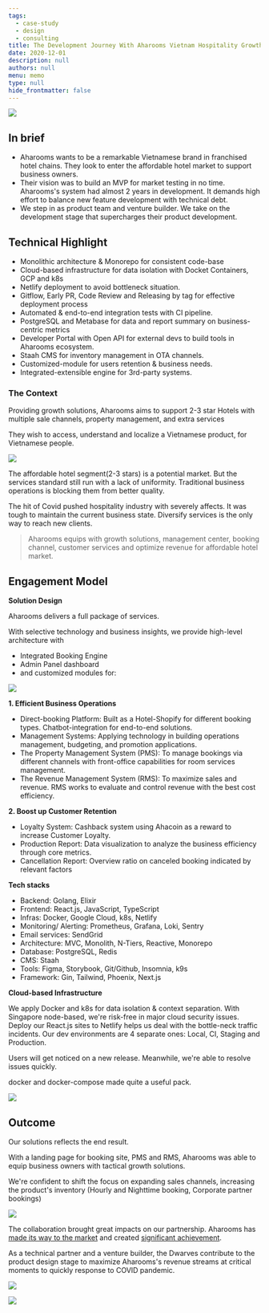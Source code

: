 ```yaml
---
tags: 
  - case-study
  - design
  - consulting
title: The Development Journey With Aharooms Vietnam Hospitality Growth Solutions
date: 2020-12-01
description: null
authors: null
menu: memo
type: null
hide_frontmatter: false
---
```


![](assets/aharoom.png)

## In brief
* Aharooms wants to be a remarkable Vietnamese brand in franchised hotel chains. They look to enter the affordable hotel market to support business owners. 
* Their vision was to build an MVP for market testing in no time. Aharooms's system had almost 2 years in development. It demands high effort to balance new feature development with technical debt.
* We step in as product team and venture builder. We take on the development stage that supercharges their product development.

## Technical Highlight
* Monolithic architecture & Monorepo for consistent code-base
* Cloud-based infrastructure for data isolation with Docket Containers, GCP and k8s
* Netlify deployment to avoid bottleneck situation.
* Gitflow, Early PR, Code Review and Releasing by tag for effective deployment process
* Automated & end-to-end integration tests with CI pipeline.
* PostgreSQL and Metabase for data and report summary on business-centric metrics
* Developer Portal with Open API for external devs to build tools in Aharooms ecosystem.
* Staah CMS for inventory management in OTA channels.
* Customized-module for users retention & business needs.
* Integrated-extensible engine for 3rd-party systems.

### The Context
Providing growth solutions, Aharooms aims to support 2-3 star Hotels with multiple sale channels, property management, and extra services

They wish to access, understand and localize a Vietnamese product, for Vietnamese people.

![](assets/aha-room-web.png)

The affordable hotel segment(2-3 stars) is a potential market. But the services standard still run with  a lack of uniformity. Traditional business operations is blocking them from better quality. 

The hit of Covid pushed hospitality industry with severely affects. It was tough to maintain the current business state. Diversify services is the only way to reach new clients. 

>
> Aharooms equips with growth solutions, management center, booking channel, customer services and optimize revenue for affordable hotel market. 

## Engagement Model
**Solution Design**

Aharooms delivers a full package of services. 

With selective technology and business insights, we provide high-level architecture with 
* Integrated Booking Engine
* Admin Panel dashboard 
* and customized modules for:

![](assets/aha-solu.png)

**1. Efficient Business Operations**

* Direct-booking Platform: Built as a Hotel-Shopify for different booking types. Chatbot-integration for end-to-end solutions.
* Management Systems: Applying technology in building operations management, budgeting, and promotion applications.
* The Property Management System (PMS): To manage bookings via different channels with front-office capabilities for room services management. 
* The Revenue Management System (RMS): To maximize sales and revenue.  RMS works to evaluate and control revenue with the best cost efficiency.

**2. Boost up Customer Retention**

* Loyalty System: Cashback system using Ahacoin as a reward to increase Customer Loyalty.
* Production Report: Data visualization to analyze the business efficiency through core metrics.
* Cancellation Report: Overview ratio on canceled booking indicated by relevant factors

**Tech stacks**

* Backend: Golang, Elixir
* Frontend: React.js, JavaScript, TypeScript
* Infras: Docker, Google Cloud, k8s, Netlify
* Monitoring/ Alerting: Prometheus, Grafana, Loki, Sentry
* Email services: SendGrid
* Architecture: MVC, Monolith, N-Tiers, Reactive, Monorepo
* Database: PostgreSQL, Redis
* CMS: Staah
* Tools: Figma, Storybook, Git/Github, Insomnia, k9s
* Framework: Gin, Tailwind, Phoenix, Next.js

**Cloud-based Infrastructure**

We apply Docker and k8s for data isolation & context separation. With Singapore node-based, we're risk-free in major cloud security issues. Deploy our React.js sites to Netlify helps us deal with the bottle-neck traffic incidents.
Our dev environments are 4 separate ones: Local, CI, Staging and Production. 

Users will get noticed on a new release. Meanwhile, we're able to resolve issues quickly. 

docker and docker-compose made quite a useful pack. 

![](assets/aha-infras.png)

## Outcome
Our solutions reflects the end result. 

With a landing page for booking site, PMS and RMS, Aharooms was able to equip business owners with tactical growth solutions. 

We're confident to shift the focus on expanding sales channels, increasing the product's inventory (Hourly and Nighttime booking, Corporate partner bookings)

![](assets/aha-book.png)

The collaboration brought great impacts on our partnership. Aharooms has [made its way to the market](https://doanhnghiep.quocgiakhoinghiep.vn/en/doanhnghiep/aharooms/) and created [significant achievement](https://baodautu.vn/doanh-nhan-ngo-duc-nguyen-ceo-aharooms-giac-mo-chuoi-khach-san-dai-ca-thap-ky-d115045.html).

As a technical partner and a venture builder, the Dwarves contribute to the product design stage to maximize Aharooms's revenue streams at critical moments to quickly response to COVID pandemic.

![](assets/aha-ws.png)

![](assets/aha-pms.png)